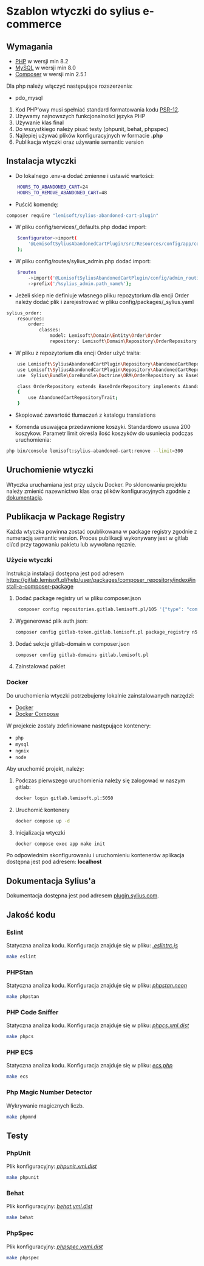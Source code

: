 # Szablon wtyczki do sylius e-commerce

## Wymagania

- [PHP](https://www.php.net) w wersji min 8.2
- [MySQL](https://www.mysql.com) w wersji min 8.0
- [Composer](https://getcomposer.org) w wersji min 2.5.1

Dla php należy włączyć następujące rozszerzenia:

- pdo_mysql

1. Kod PHP'owy musi spełniać standard formatowania kodu [PSR-12](https://www.php-fig.org/psr/psr-12/).
2. Używamy najnowszych funkcjonalności języka PHP
3. Używanie klas final
4. Do wszystkiego należy pisać testy (phpunit, behat, phpspec)
5. Najlepiej używać plików konfiguracyjnych w formacie **.php**
6. Publikacja wtyczki oraz używanie semantic version

## Instalacja wtyczki
- Do lokalnego .env-a dodać zmienne i ustawić wartości:
```bash
    HOURS_TO_ABANDONED_CART=24
    HOURS_TO_REMOVE_ABANDONED_CART=48
```
- Puścić komendę:
```bash
composer require "lemisoft/sylius-abandoned-cart-plugin"
```
- W pliku config/services/_defaults.php dodać import:
```bash
    $configurator->import(
        '@LemisoftSyliusAbandonedCartPlugin/src/Resources/config/app/config.php',
    );
```
- W pliku config/routes/sylius_admin.php dodać import:
```bash
    $routes
        ->import('@LemisoftSyliusAbandonedCartPlugin/config/admin_routing.yml')
        ->prefix('/%sylius_admin.path_name%');
```
- Jeżeli sklep nie definiuje własnego pliku repozytorium dla encji Order należy dodać plik i zarejestrować w pliku config/packages/_sylius.yaml
```bash
sylius_order:
    resources:
        order:
            classes:
                model: Lemisoft\Domain\Entity\Order\Order
                repository: Lemisoft\Domain\Repository\OrderRepository #Przykladowy namespace do OrderRepository
```

- W pliku z repozytorium dla encji Order użyć traita:
```bash
    use Lemisoft\SyliusAbandonedCartPlugin\Repository\AbandonedCartRepositoryInterface;
    use Lemisoft\SyliusAbandonedCartPlugin\Repository\AbandonedCartRepositoryTrait;
    use  Sylius\Bundle\CoreBundle\Doctrine\ORM\OrderRepository as BaseOrderRepository;

    class OrderRepository extends BaseOrderRepository implements AbandonedCartRepositoryInterface
    {
        use AbandonedCartRepositoryTrait;
    }
```
- Skopiować zawartość tłumaczeń z katalogu translations

- Komenda usuwająca przedawnione koszyki. Standardowo usuwa 200 koszykow. Parametr limit określa ilość koszyków do usuniecia podczas uruchomienia:
```bash
php bin/console lemisoft:sylius-abandoned-cart:remove --limit=300
```

## Uruchomienie wtyczki

Wtyczka uruchamiana jest przy użyciu Docker.
Po sklonowaniu projektu należy zmienić nazewnictwo klas oraz plików konfiguracyjnych zgodnie z [dokumentacją](https://docs.sylius.com/en/latest/book/plugins/guide/naming.html).

## Publikacja w Package Registry

Każda wtyczka powinna zostać opublikowana w package registry zgodnie z numeracją semantic version. Proces publikacji wykonywany jest w gitlab ci/cd przy tagowaniu pakietu lub wywołana ręcznie.

### Użycie wtyczki

Instrukcja instalacji dostępna jest pod adresem https://gitlab.lemisoft.pl/help/user/packages/composer_repository/index#install-a-composer-package

1. Dodać package registry url w pliku composer.json
   ```bash
    composer config repositories.gitlab.lemisoft.pl/105 '{"type": "composer", "url": "https://gitlab.lemisoft.pl/api/v4/group/105/-/packages/composer/packages.json"}
   ```
2. Wygenerować plik auth.json:
   ```bash
   composer config gitlab-token.gitlab.lemisoft.pl package_registry n52_REGt4a3cGfVZC_im
   ```

3. Dodać sekcje gitlab-domain w composer.json
   ```bash
   composer config gitlab-domains gitlab.lemisoft.pl
   ```
4. Zainstalować pakiet

### Docker

Do uruchomienia wtyczki potrzebujemy lokalnie zainstalowanych narzędzi:

* [Docker](https://www.docker.com/get-started)
* [Docker Compose](https://docs.docker.com/compose/install/)

W projekcie zostały zdefiniowane następujące kontenery:

* `php`
* `mysql`
* `ngnix`
* `node`

Aby uruchomić projekt, należy:

1. Podczas pierwszego uruchomienia należy się zalogować w naszym gitlab:

    ```bash
   docker login gitlab.lemisoft.pl:5050
    ```

2. Uruchomić kontenery
    ```bash
    docker compose up -d
    ```

3. Inicjalizacja wtyczki
    ```bash
   docker compose exec app make init
    ```

Po odpowiednim skonfigurowaniu i uruchomieniu kontenerów aplikacja dostępna jest pod adresem: **localhost**

## Dokumentacja Sylius'a

Dokumentacja dostępna jest pod adresem [plugin.sylius.com](https://docs.sylius.com/en/latest/book/plugins/guide/index.html).

## Jakość kodu

### Eslint

Statyczna analiza kodu. Konfiguracja znajduje się w pliku: *[.eslintrc.js](.eslintrc.js)*

```bash
make eslint
```

### PHPStan

Statyczna analiza kodu. Konfiguracja znajduje się w pliku: *[phpstan.neon](phpstan.neon)*

```bash
make phpstan
```

### PHP Code Sniffer

Statyczna analiza kodu. Konfiguracja znajduje się w pliku: *[phpcs.xml.dist](phpcs.xml.dist)*

```bash
make phpcs
```

### PHP ECS

Statyczna analiza kodu. Konfiguracja znajduje się w pliku: *[ecs.php](ecs.php)*

```bash
make ecs
```

### Php Magic Number Detector

Wykrywanie magicznych liczb.

```bash
make phpmnd
```

## Testy

### PhpUnit

Plik konfiguracyjny: *[phpunit.xml.dist](phpunit.xml.dist)*

```bash
make phpunit
```

### Behat

Plik konfiguracyjny: *[behat.yml.dist](behat.yml.dist)*

```bash
make behat
```

### PhpSpec

Plik konfiguracyjny: *[phpspec.yaml.dist](phpspec.yml.dist)*

```bash
make phpspec
```
